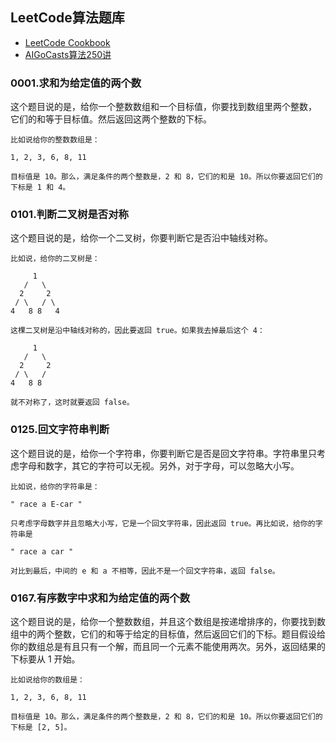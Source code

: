 ## LeetCode算法题库
* [LeetCode Cookbook](https://books.halfrost.com/leetcode/)
* [AIGoCasts算法250讲](https://algocasts.io/)

### 0001.求和为给定值的两个数
这个题目说的是，给你一个整数数组和一个目标值，你要找到数组里两个整数， 它们的和等于目标值。然后返回这两个整数的下标。
```text
比如说给你的整数数组是：

1, 2, 3, 6, 8, 11

目标值是 10。那么，满足条件的两个整数是，2 和 8，它们的和是 10。所以你要返回它们的下标是 1 和 4。

```

### 0101.判断二叉树是否对称
这个题目说的是，给你一个二叉树，你要判断它是否沿中轴线对称。
```text
比如说，给你的二叉树是：

     1
   /   \
  2     2
 / \   / \
4   8 8   4

这棵二叉树是沿中轴线对称的，因此要返回 true。如果我去掉最后这个 4：

     1
   /   \
  2     2
 / \   /
4   8 8

就不对称了，这时就要返回 false。
```

### 0125.回文字符串判断
这个题目说的是，给你一个字符串，你要判断它是否是回文字符串。字符串里只考虑字母和数字，其它的字符可以无视。另外，对于字母，可以忽略大小写。
```text
比如说，给你的字符串是：

" race a E-car "

只考虑字母数字并且忽略大小写，它是一个回文字符串，因此返回 true。再比如说，给你的字符串是

" race a car "

对比到最后，中间的 e 和 a 不相等，因此不是一个回文字符串，返回 false。

```

### 0167.有序数字中求和为给定值的两个数
这个题目说的是，给你一个整数数组，并且这个数组是按递增排序的，你要找到数组中的两个整数，它们的和等于给定的目标值，然后返回它们的下标。题目假设给你的数组总是有且只有一个解，而且同一个元素不能使用两次。另外，返回结果的下标要从 1 开始。
```text
比如说给你的数组是：

1, 2, 3, 6, 8, 11

目标值是 10。那么，满足条件的两个整数是，2 和 8，它们的和是 10。所以你要返回它们的下标是 [2, 5]。

```




